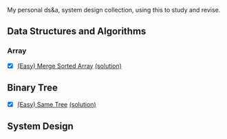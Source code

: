 My personal ds&a, system design collection, using this to study and revise.

## Data Structures and Algorithms
### Array
- [x] [(Easy) Merge Sorted Array](https://leetcode.com/problems/merge-sorted-array) [(solution)](./dsa_solutions/1array_1merge_sorted_array.js)

## Binary Tree
- [x] [(Easy) Same Tree](https://leetcode.com/problems/same-tree) [(solution)](./dsa_solutions/1bt_same_tree.js)

## System Design
